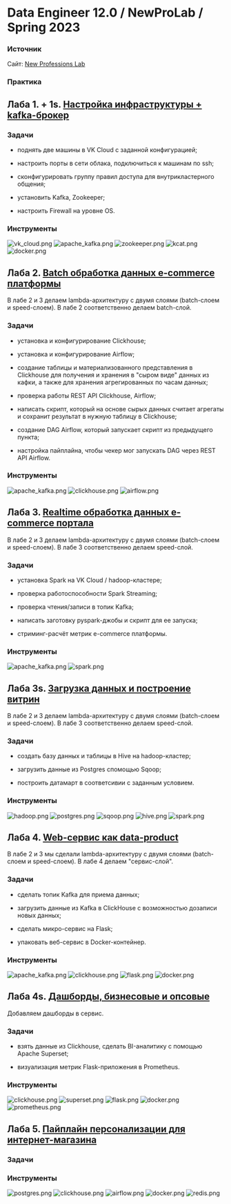 # Data Engineer 12.0 /  NewProLab / Spring 2023

### Источник

Сайт: [New Professions Lab](https://newprolab.com/#programmes)

### Практика

## Лаба 1. + 1s. [Настройка инфраструктуры + kafka-брокер](https://github.com/vi-bo/big_data/tree/main/de-12/lab1s)

### Задачи

* поднять две машины в VK Cloud с заданной конфигурацией;

* настроить порты в сети облака, подключиться к машинам по ssh;

* сконфигурировать группу правил доступа для внутрикластерного общения;

* установить Kafka, Zookeeper;

* настроить Firewall на уровне OS.

### Инструменты

![vk_cloud.png](./img/vk_cloud.png)
![apache_kafka.png](./img/apache_kafka.png)
![zookeeper.png](./img/zookeeper.png)
![kcat.png](./img/kcat.png)
![docker.png](./img/docker.png)

## Лаба 2. [Batch обработка данных e-commerce платформы](https://github.com/vi-bo/big_data/tree/main/de-12/lab2)

В лабе 2 и 3 делаем lambda-архитектуру с двумя слоями (batch-слоем и speed-слоем). В лабе 2 соответственно делаем batch-слой.

### Задачи

* установка и конфигурирование Сlickhouse;

* установка и конфигурирование Airflow;

* создание таблицы и материализованного представления в Clickhouse для получения и хранения в "сыром виде" данных из кафки, а также для хранения агрегированных по часам данных;

* проверка работы REST API Сlickhouse, Airflow;

* написать скрипт, который на основе сырых данных считает агрегаты и сохранит результат в нужную таблицу в Clickhouse;

* создание DAG Airflow, который запускает скрипт из предыдущего пункта;

* настройка пайплайна, чтобы чекер мог запускать DAG через REST API Airflow.

### Инструменты

![apache_kafka.png](./img/apache_kafka.png)
![clickhouse.png](./img/clickhouse.png)
![airflow.png](./img/airflow.png)

## Лаба 3. [Realtime обработка данных e-commerce портала](https://github.com/vi-bo/big_data/tree/main/de-12/lab3)

В лабе 2 и 3 делаем lambda-архитектуру с двумя слоями (batch-слоем и speed-слоем). В лабе 3 соответственно делаем speed-слой.

### Задачи

* установка Spark на VK Cloud / hadoop-кластере;

* проверка работоспособности Spark Streaming;

* проверка чтения/записи в топик Kafka;

* написать заготовку pyspark-джобы и скрипт для ее запуска;

* стриминг-расчёт метрик e-commerce платформы.

### Инструменты

![apache_kafka.png](./img/apache_kafka.png)
![spark.png](./img/spark.png)

## Лаба 3s. [Загрузка данных и построение витрин](https://github.com/vi-bo/big_data/tree/main/de-12/lab3s)

В лабе 2 и 3 делаем lambda-архитектуру с двумя слоями (batch-слоем и speed-слоем). В лабе 3 соответственно делаем speed-слой.

### Задачи

* создать базу данных и таблицы в Hive на hadoop-кластер;

* загрузить данные из Postgres спомощью Sqoop;

* построить датамарт в соответсивии с заданным условием.

### Инструменты

![hadoop.png](./img/hadoop.png)
![postgres.png](./img/postgres.png)
![sqoop.png](./img/sqoop.png)
![hive.png](./img/hive.png)
![spark.png](./img/spark.png)

## Лаба 4. [Web-сервис как data-product](https://github.com/vi-bo/big_data/tree/main/de-12/lab4)

В лабе 2 и 3 мы сделали lambda-архитектуру с двумя слоями (batch-слоем и speed-слоем). В лабе 4 делаем "сервис-слой".

### Задачи

* сделать топик Kafka для приема данных;

* загрузить данные из Kafka в ClickHouse с возможностью дозаписи новых данных;

* сделать микро-сервис на Flask;

* упаковать веб-сервис в Docker-контейнер.

### Инструменты

![apache_kafka.png](./img/apache_kafka.png)
![clickhouse.png](./img/clickhouse.png)
![flask.png](./img/flask.png)
![docker.png](./img/docker.png)

## Лаба 4s. [Дашборды, бизнесовые и опсовые](https://github.com/vi-bo/big_data/tree/main/de-12/lab4s)

Добавляем дашборды в сервис.

### Задачи

* взять данные из Clickhouse, сделать BI-аналитику с помощью Apache Superset;

* визуализация метрик Flask-приложения в Prometheus.

### Инструменты

![clickhouse.png](./img/clickhouse.png)
![superset.png](./img/superset.png)
![flask.png](./img/flask.png)
![docker.png](./img/docker.png)
![prometheus.png](./img/prometheus.png)

## Лаба 5. [Пайплайн персонализации для интернет-магазина](https://github.com/vi-bo/big_data/tree/main/de-12/lab5)

### Задачи

### Инструменты

![postgres.png](./img/postgres.png)
![clickhouse.png](./img/clickhouse.png)
![airflow.png](./img/airflow.png)
![docker.png](./img/docker.png)
![redis.png](./img/redis.png)
